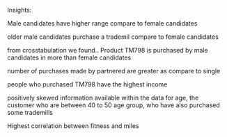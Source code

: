 Insights:

Male candidates have higher range compare to female candidates

older male candidates purchase a trademil compare to female candidates

from crosstabulation we found.. Product TM798 is purchased by male candidates in more than female candidates

number of purchases made by partnered are greater as compare to single

people who purchased TM798 have the highest income

positively skewed information available within the data for age, the customer who are between 40 to 50 age group, who have also purchased some trademills

Highest correlation between fitness and miles
